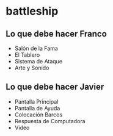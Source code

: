 # battleship

## Lo que debe hacer Franco
  * Salón de la Fama
  * El Tablero
  * Sistema de Ataque
  * Arte y Sonido

## Lo que debe hacer Javier
  * Pantalla Principal
  * Pantalla de Ayuda
  * Colocación Barcos
  * Respuesta de Computadora
  * Video